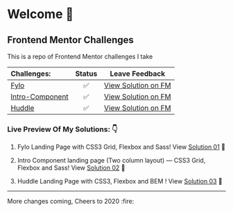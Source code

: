 # Welcome 🙌

## Frontend Mentor Challenges

This is a repo of Frontend Mentor challenges I take

|Challenges:|Status |Leave Feedback|
|:----------|:------:|:--------------:|
|[Fylo](https://github.com/simeon4real/Frontend-Mentor/tree/master/fylo)| ✅| [View Solution on FM](https://www.frontendmentor.io/solutions/fylo-landing-page-using-css-grid-flexbox-sass-and-bem-NA0JyxIH) |
|[Intro-Component](https://github.com/simeon4real/Frontend-Mentor/tree/master/intro-component-sign-up)| ✅|  [View Solution on FM](https://www.frontendmentor.io/solutions/sass-html5-npm-2mhsUOnR) |
|[Huddle](https://github.com/simeon4real/Frontend-Mentor/tree/master/Huddle) | ✅ | [View Solution on FM](https://www.frontendmentor.io/solutions/responsive-huddle-landing-page-using-css3-flexbox-and-bem-oEeKHXYb) |




### Live Preview Of My Solutions: 👇

1. Fylo Landing Page with CSS3 Grid, Flexbox and Sass!
View [Solution 01](https://simeon4real.github.io/fylo/) 🚀

2. Intro Component landing page (Two column layout) &mdash; CSS3 Grid, Flexbox and Sass!
View [Solution 02](https://simeon4real.github.io/Frontendmentor-challenge/) 🚀

3. Huddle Landing Page with CSS3, Flexbox and BEM !
View [Solution 03](https://simeon4real.github.io/Frontend-Mentor/Huddle/index.html) 🚀




<hr>
More changes coming, Cheers to 2020 :fire: 
